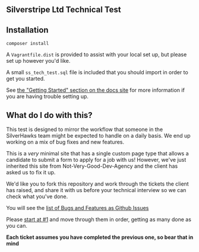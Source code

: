 ## Silverstripe Ltd Technical Test

## Installation

`composer install`

A `Vagrantfile.dist` is provided to assist with your local set up, but please
set up however you'd like.

A small `ss_tech_test.sql` file is included that you should import in
order to get you started.

See [the "Getting Started" section on the docs site](https://docs.silverstripe.org/en/4/getting_started/)
for more information if you are having trouble setting up.

## What do I do with this?

This test is designed to mirror the workflow that someone in the SilverHawks
team might be expected to handle on a daily basis. We end up working on a
mix of bug fixes and new features.

This is a _very_ minimal site that has a single custom page type that allows
a candidate to submit a form to apply for a job with us! However, we've just
inherited this site from Not-Very-Good-Dev-Agency and the client has asked
us to fix it up.

We'd like you to fork this repository and work through the tickets the client
has raised, and share it with us before your technical interview so we can
check what you've done.

You will see the [list of Bugs and Features as Github Issues](https://github.com/andrewandante/ss-tech-interview/issues?q=is%3Aissue+is%3Aopen)

Please [start at #1](https://github.com/andrewandante/ss-tech-interview/issues/1)
and move through them in order, getting as many done as you can.

**Each ticket assumes you have completed the previous one, so bear that in mind**
